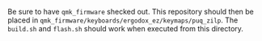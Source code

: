Be sure to have `qmk_firmware` shecked out.
This repository should then be placed in `qmk_firmware/keyboards/ergodox_ez/keymaps/puq_zilp`.
The `build.sh` and `flash.sh` should work when executed from this directory.


